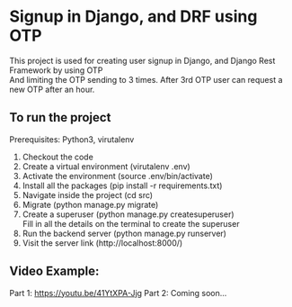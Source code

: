 # Signup in Django, and DRF using OTP
This project is used for creating user signup in Django, and Django Rest Framework by using OTP<br/>
And limiting the OTP sending to 3 times. After 3rd OTP user can request a new OTP after an hour.

## To run the project
Prerequisites: Python3, virutalenv

1. Checkout the code
2. Create a virtual environment (virutalenv .env)
3. Activate the environment (source .env/bin/activate)
4. Install all the packages (pip install -r requirements.txt)
5. Navigate inside the project (cd src)
6. Migrate (python manage.py migrate)
7. Create a superuser (python manage.py createsuperuser) <br />
   Fill in all the details on the terminal to create the superuser
8. Run the backend server (python manage.py runserver)
9. Visit the server link (http://localhost:8000/)

## Video Example:
Part 1: https://youtu.be/41YtXPA-Jjg
Part 2: Coming soon...
